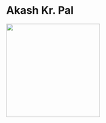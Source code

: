 # Akash Kr. Pal
<img src="https://user-images.githubusercontent.com/61537962/153641334-be7921da-7f40-4ee7-8e24-aae7075bab38.jpg" width="250" height="250">

